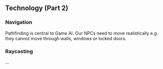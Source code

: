 ## Technology (Part 2)

### Navigation

Pathfinding is central to Game AI.
Our NPCs need to move realistically e.g. they cannot move through walls, windows or locked doors.

<div
  class="tabs"
  height="400"
  enabled="true"
  tabs="[
     { key: 'component', filepath: 'nav/NavDemo' },
   ]"
></div>

### Raycasting

...